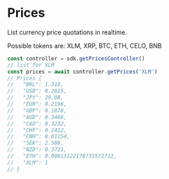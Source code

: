 # Prices

List currency price quotations in realtime.

Possible tokens are: XLM, XRP, BTC, ETH, CELO, BNB

```js
const controller = sdk.getPricesController()
// list for XLM
const prices = await controller.getPrices('XLM')
// Prices {
//   "BRL": 1.318,
//   "USD": 0.2625,
//   "JPY": 29.08,
//   "EUR": 0.2196,
//   "GBP": 0.1878,
//   "AUD": 0.3466,
//   "CAD": 0.3232,
//   "CHF": 0.2412,
//   "CNH": 0.01154,
//   "SEK": 2.588,
//   "NZD": 0.3721,
//   "ETH": 0.00013122178731572712,
//   "XLM": 1
// }
```
